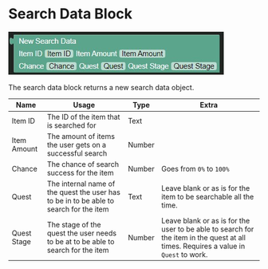 # Search Data Block

![Search Data Block](../../images/locations/search-data.jpg)

The search data block returns a new search data object.

| Name        | Usage                                                                                  | Type   | Extra                                                                                                                               |
|-------------|----------------------------------------------------------------------------------------|--------|-------------------------------------------------------------------------------------------------------------------------------------|
| Item ID     | The ID of the item that is searched for                                                | Text   |                                                                                                                                     |
| Item Amount | The amount of items the user gets on a successful search                               | Number |                                                                                                                                     |
| Chance      | The chance of search success for the item                                              | Number | Goes from `0%` to `100%`                                                                                                            |
| Quest       | The internal name of the quest the user has to be in to be able to search for the item | Text   | Leave blank or as is for the item to be searchable all the time.                                                                    |
| Quest Stage | The stage of the quest the user needs to be at to be able to search for the item       | Number | Leave blank or as is for the user to be able to search for the item in the quest at all times. Requires a value in `Quest` to work. |